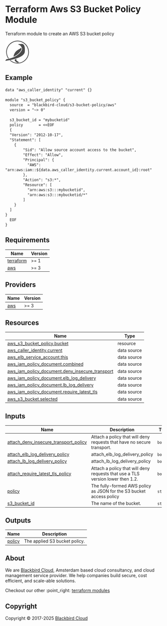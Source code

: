 <!-- BEGIN_TF_DOCS -->
# Terraform Aws S3 Bucket Policy Module
Terraform module to create an AWS S3 bucket policy

[![blackbird-logo](https://raw.githubusercontent.com/blackbird-cloud/terraform-module-template/main/.config/logo_simple.png)](https://blackbird.cloud)

## Example
```hcl
data "aws_caller_identity" "current" {}

module "s3_bucket_policy" {
  source  = "blackbird-cloud/s3-bucket-policy/aws"
  version = "~> 0"

  s3_bucket_id = "mybucketid"
  policy       = <<EOF
  {
  "Version": "2012-10-17",
  "Statement": [
    {
        "Sid": "Allow source account access to the bucket",
        "Effect": "Allow",
        "Principal": {
          "AWS": "arn:aws:iam::${data.aws_caller_identity.current.account_id}:root"
        },
        "Action": "s3:*",
        "Resource": [
          "arn:aws:s3:::mybucketid",
          "arn:aws:s3:::mybucketid/*"
        ]
    }
  ]
}
  EOF
}
```

## Requirements

| Name | Version |
|------|---------|
| <a name="requirement_terraform"></a> [terraform](#requirement\_terraform) | >= 1 |
| <a name="requirement_aws"></a> [aws](#requirement\_aws) | >= 3 |

## Providers

| Name | Version |
|------|---------|
| <a name="provider_aws"></a> [aws](#provider\_aws) | >= 3 |

## Resources

| Name | Type |
|------|------|
| [aws_s3_bucket_policy.bucket](https://registry.terraform.io/providers/hashicorp/aws/latest/docs/resources/s3_bucket_policy) | resource |
| [aws_caller_identity.current](https://registry.terraform.io/providers/hashicorp/aws/latest/docs/data-sources/caller_identity) | data source |
| [aws_elb_service_account.this](https://registry.terraform.io/providers/hashicorp/aws/latest/docs/data-sources/elb_service_account) | data source |
| [aws_iam_policy_document.combined](https://registry.terraform.io/providers/hashicorp/aws/latest/docs/data-sources/iam_policy_document) | data source |
| [aws_iam_policy_document.deny_insecure_transport](https://registry.terraform.io/providers/hashicorp/aws/latest/docs/data-sources/iam_policy_document) | data source |
| [aws_iam_policy_document.elb_log_delivery](https://registry.terraform.io/providers/hashicorp/aws/latest/docs/data-sources/iam_policy_document) | data source |
| [aws_iam_policy_document.lb_log_delivery](https://registry.terraform.io/providers/hashicorp/aws/latest/docs/data-sources/iam_policy_document) | data source |
| [aws_iam_policy_document.require_latest_tls](https://registry.terraform.io/providers/hashicorp/aws/latest/docs/data-sources/iam_policy_document) | data source |
| [aws_s3_bucket.selected](https://registry.terraform.io/providers/hashicorp/aws/latest/docs/data-sources/s3_bucket) | data source |

## Inputs

| Name | Description | Type | Default | Required |
|------|-------------|------|---------|:--------:|
| <a name="input_attach_deny_insecure_transport_policy"></a> [attach\_deny\_insecure\_transport\_policy](#input\_attach\_deny\_insecure\_transport\_policy) | Attach a policy that will deny requests that have no secure transport. | `bool` | `true` | no |
| <a name="input_attach_elb_log_delivery_policy"></a> [attach\_elb\_log\_delivery\_policy](#input\_attach\_elb\_log\_delivery\_policy) | attach\_elb\_log\_delivery\_policy | `bool` | `false` | no |
| <a name="input_attach_lb_log_delivery_policy"></a> [attach\_lb\_log\_delivery\_policy](#input\_attach\_lb\_log\_delivery\_policy) | attach\_lb\_log\_delivery\_policy | `bool` | `false` | no |
| <a name="input_attach_require_latest_tls_policy"></a> [attach\_require\_latest\_tls\_policy](#input\_attach\_require\_latest\_tls\_policy) | Attach a policy that will deny requests that use a TLS version lower then 1.2. | `bool` | `true` | no |
| <a name="input_policy"></a> [policy](#input\_policy) | The fully-formed AWS policy as JSON for the S3 bucket access policy | `string` | `null` | no |
| <a name="input_s3_bucket_id"></a> [s3\_bucket\_id](#input\_s3\_bucket\_id) | The name of the bucket. | `string` | n/a | yes |

## Outputs

| Name | Description |
|------|-------------|
| <a name="output_policy"></a> [policy](#output\_policy) | The applied S3 bucket policy. |

## About

We are [Blackbird Cloud](https://blackbird.cloud), Amsterdam based cloud consultancy, and cloud management service provider. We help companies build secure, cost efficient, and scale-able solutions.

Checkout our other :point\_right: [terraform modules](https://registry.terraform.io/namespaces/blackbird-cloud)

## Copyright

Copyright © 2017-2025 [Blackbird Cloud](https://blackbird.cloud)
<!-- END_TF_DOCS -->